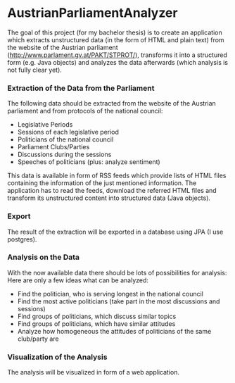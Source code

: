 # AustrianParliamentAnalyzer

The goal of this project (for my bachelor thesis) is to create an application which extracts unstructured data (in the form of HTML and plain text) from the website of the Austrian parliament (http://www.parlament.gv.at/PAKT/STPROT/), transforms it into a structured form (e.g. Java objects) and analyzes the data afterwards (which analysis is not fully clear yet).

### Extraction of the Data from the Parliament
The following data should be extracted from the website of the Austrian parliament and from protocols of the national council:
* Legislative Periods
* Sessions of each legislative period
* Politicians of the national council
* Parliament Clubs/Parties
* Discussions during the sessions
* Speeches of politicians (plus: analyze sentiment)

This data is available in form of RSS feeds which provide lists of HTML files containing the information of the just mentioned information. The application has to read the feeds, download the referred HTML files and transform its unstructured content into structured data (Java objects).

### Export
The result of the extraction will be exported in a database using JPA (I use postgres).

### Analysis on the Data
With the now available data there should be lots of possibilities for analysis: Here are only a few ideas what can be analyzed:
* Find the politician, who is serving longest in the national council
* Find the most active politicians (take part in the most discussions and sessions)
* Find groups of politicians, which discuss similar topics
* Find groups of politicians, which have similar attitudes
* Analyze how homogeneous the attitudes of politicians of the same club/party are

### Visualization of the Analysis
The analysis will be visualized in form of a web application.

